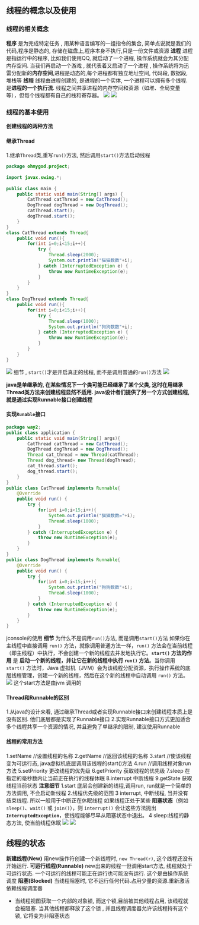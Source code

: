 ## 线程的概念以及使用
### 线程的相关概念
**程序**
是为完成特定任务 , 用某种语言编写的一组指令的集合, 简单点说就是我们的代码,程序是静态的, 存储在磁盘上,程序本身不执行,只是一份文件或资源
**进程**
进程是指运行中的程序, 比如我们使用QQ, 就启动了一个进程, 操作系统就会为其分配内存空间. 当我们再启动一个游戏 , 就代表着又启动了一个进程 , 操作系统将为迅雷分配新的**内存空间**,进程是动态的,每个进程都有独立地址空间, 代码段, 数据段, 堆栈等
**线程**
线程由进程创建的, 是进程的一个实体, 一个进程可以拥有多个线程. 是**进程的一个执行流**. 线程之间共享进程的内存空间和资源（如堆、全局变量等），但每个线程都有自己的栈和寄存器。
![](assest/{42694F5C-77A1-4275-8054-BC1D12A4204F}.png)
![](assest/Pasted%20image%2020240926204318.png)
### 线程的基本使用
**创建线程的两种方法**
#### 继承Thread
1.继承`Thread`类,重写`run()`方法, 然后调用`start()`方法启动线程
```java
package ohmygod.project;  
  
import javax.swing.*;  
  
public class main {  
    public static void main(String[] args) {  
        CatThread catThread = new CatThread();  
        DogThread dogThread = new DogThread();  
        catThread.start();  
        dogThread.start();  
    }  
}  
class CatThread extends Thread{  
    public void run(){  
        for(int i=0;i<15;i++){  
            try {  
                Thread.sleep(2000);  
                System.out.println("猫猫数数"+i);  
            } catch (InterruptedException e) {  
                throw new RuntimeException(e);  
            }  
        }  
    }  
}  
class DogThread extends Thread{  
    public void run(){  
        for(int i=0;i<15;i++){  
            try {  
                Thread.sleep(1000);  
                System.out.println("狗狗数数"+i);  
            } catch (InterruptedException e) {  
                throw new RuntimeException(e);  
            }  
        }  
    }  
}
```

![](assest/{2452B167-2D8D-43CA-9F12-4C0D213B3F95}.png)
细节 , `start()`才是开启真正的线程, 而不是调用普通的`run()`方法
![](assest/Pasted%20image%2020240927194805.png)

**java是单继承的, 在某些情况下一个类可能已经继承了某个父类, 这时在用继承Thread类方法来创建线程显然不适用. java设计者们提供了另一个方式创建线程, 就是通过实现Runnable接口创建线程**
#### 实现`Runable`接口
```java
package way2;  
public class application {  
    public static void main(String[] args){  
        CatThread catThread = new CatThread();  
        DogThread dogThread = new DogThread();  
        Thread cat_thread = new Thread(catThread);  
        Thread dog_thread= new Thread(dogThread);  
        cat_thread.start();  
        dog_thread.start();  
    }  
}
public class CatThread implements Runnable{  
    @Override  
    public void run() {  
        try {  
            for(int i=0;i<15;i++){  
                System.out.println("猫猫数数="+i);  
                Thread.sleep(1000);  
            }  
        } catch (InterruptedException e) {  
            throw new RuntimeException(e);  
        }  
    }  
}
public class DogThread implements Runnable{  
    @Override  
    public void run() {  
        try {  
            for(int i=0;i<15;i++){  
                System.out.println("狗狗数数"+i);  
                Thread.sleep(1000);  
            }  
        } catch (InterruptedException e) {  
            throw new RuntimeException(e);  
        }  
    }  
}
```
jconsole的使用
**细节**
为什么不是调用`run()`方法, 而是调用`start()`方法
如果你在主线程中直接调用 `run()` 方法，就像调用普通方法一样，`run()` 方法会在当前线程（即主线程）中执行，不会创建一个新的线程去并发地执行它。**`start()` 方法的作用** 是 **启动一个新的线程，并让它在新的线程中执行 `run()` 方法**。当你调用 `start()` 方法时，Java 虚拟机（JVM）会为该线程分配资源，执行操作系统的底层线程管理，创建一个新的线程，然后在这个新的线程中自动调用 `run()` 方法。
![](assest/{AD2D654C-EA51-4F51-AFB1-1417D181FE6A}.png)
这个start方法是由jvm 调用的
#### Thread和Runnable的区别
1.从java的设计来看, 通过继承Thread或者实现Runnable接口来创建线程本质上是没有区别. 他们底层都是实现了Runnable接口
2.实现Runnable接口方式更加适合多个线程共享一个资源的情况, 并且避免了单继承的限制, 建议使用Runnable
#### 线程的常用方法
1.setName //设置线程的名称
2.getName //返回该线程的名称
3.start //使该线程变为可运行态, java虚拟机底层调用该线程的start()方法
4.run //调用线程对象run方法
5.setPriority 更改线程的优先级
6.getPriority 获取线程的优先级
7.sleep 在指定的毫秒数内让当前正在执行的线程休眠
8.interrupt 中断线程
9.getState 获取线程当前状态
**注意细节**
1.start 底层会创建新的线程,调用run, run就是一个简单的方法调用, 不会启动新线程
2.线程优先级的范围
3 interrupt, 中断线程, 当并没有结束线程. 所以一般用于中断正在休眠线程
如果线程正处于某些 **阻塞状态**（例如 `sleep()`、`wait()` 或 `join()`），则 `interrupt()` 会让这些方法抛出 **`InterruptedException`**，使线程能够尽早从阻塞状态中退出。
4 sleep:线程的静态方法, 使当前线程休眠
![](assest/Pasted%20image%2020240929093725.png)
![](assest/Pasted%20image%2020240929093734.png)
## 线程的状态
**新建线程(New)**
用new操作符创建一个新线程时, `new Thread(r)`, 这个线程还没有开始运行.
**可运行线程(Runnable)**
new出来的线程一但调用start方法, 线程就处于可运行状态. 一个可运行的线程可能正在运行也可能没有运行. 这个是由操作系统调度
**阻塞(Blocked)**
当线程阻塞时, 它不运行任何代码.占用少量的资源.重新激活依赖线程调度器
* 当线程视图获取一个内部的对象锁, 而这个锁,目前被其他线程占用, 该线程就会被阻塞. 当其他线程都释放了这个锁 , 并且线程调度器允许该线程持有这个锁, 它将变为非阻塞状态
## 